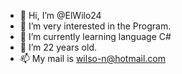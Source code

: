 - 👋 Hi, I’m @ElWilo24
- 👀 I’m very interested in the Program. 
- 🌱 I’m currently learning language C#
- 💞️ I’m 22 years old.
- 📫 My mail is wilso-n@hotmail.com

<!---
ElWilo24/ElWilo24 is a ✨ special ✨ repository because its `README.md` (this file) appears on your GitHub profile.
You can click the Preview link to take a look at your changes.
--->
